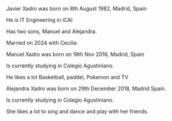 Javier Xadro was born on 8th August 1982, Madrid, Spain

He is IT Engineering in ICAI

Has two sons, Manuel and Alejandra.

Married on 2024 with Cecilia



Manuel Xadro was born on 18th Nov 2016, Madrid, Spain

Is currently studying in Colegio Agustiniano.

He likes a lot Basketball, paddel, Pokemon and TV



Alejandra Xadro was born on 29th December 2018, Madrid Spain.

Is currently studying in Colegio Agustiniano.

She likes a lot to sing and dance and play with her friends.